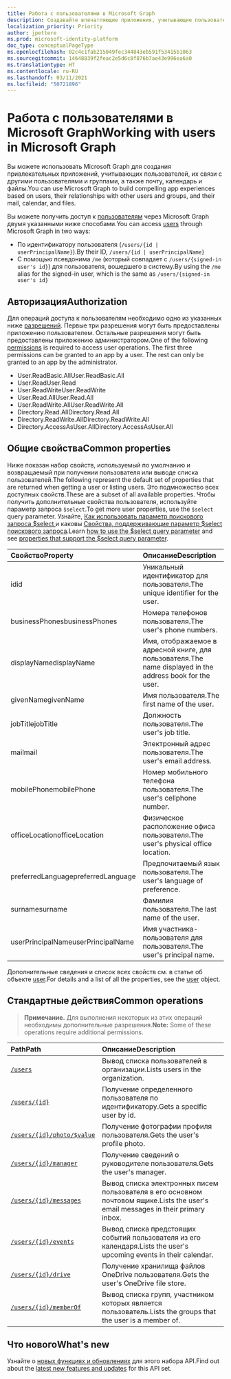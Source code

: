 ```yaml
---
title: Работа с пользователями в Microsoft Graph
description: Создавайте впечатляющие приложения, учитывающие пользователей, их связи с другими пользователями и группами, а также их почту, календарь и файлы.
localization_priority: Priority
author: jpettere
ms.prod: microsoft-identity-platform
doc_type: conceptualPageType
ms.openlocfilehash: 02c4c1fab215049fec344843eb591f53415b1063
ms.sourcegitcommit: 14648839f2feac2e5d6c8f876b7ae43e996ea6a0
ms.translationtype: HT
ms.contentlocale: ru-RU
ms.lasthandoff: 03/11/2021
ms.locfileid: "50721896"
---
```

# <a name="working-with-users-in-microsoft-graph"></a><span data-ttu-id="051b6-103">Работа с пользователями в Microsoft Graph</span><span class="sxs-lookup"><span data-stu-id="051b6-103">Working with users in Microsoft Graph</span></span>

<span data-ttu-id="051b6-104">Вы можете использовать Microsoft Graph для создания привлекательных приложений, учитывающих пользователей, их связи с другими пользователями и группами, а также почту, календарь и файлы.</span><span class="sxs-lookup"><span data-stu-id="051b6-104">You can use Microsoft Graph to build compelling app experiences based on users, their relationships with other users and groups, and their mail, calendar, and files.</span></span>

<span data-ttu-id="051b6-105">Вы можете получить доступ к [пользователям](user.md) через Microsoft Graph двумя указанными ниже способами.</span><span class="sxs-lookup"><span data-stu-id="051b6-105">You can access [users](user.md) through Microsoft Graph in two ways:</span></span>

- <span data-ttu-id="051b6-106">По идентификатору пользователя (`/users/{id | userPrincipalName}`).</span><span class="sxs-lookup"><span data-stu-id="051b6-106">By their ID, `/users/{id | userPrincipalName}`</span></span>
- <span data-ttu-id="051b6-107">С помощью псевдонима `/me` (который совпадает с `/users/{signed-in user's id}`) для пользователя, вошедшего в систему.</span><span class="sxs-lookup"><span data-stu-id="051b6-107">By using the `/me` alias for the signed-in user, which is the same as `/users/{signed-in user's id}`</span></span>

## <a name="authorization"></a><span data-ttu-id="051b6-108">Авторизация</span><span class="sxs-lookup"><span data-stu-id="051b6-108">Authorization</span></span>

<span data-ttu-id="051b6-p101">Для операций доступа к пользователям необходимо одно из указанных ниже [разрешений](/graph/permissions-reference). Первые три разрешения могут быть предоставлены приложению пользователем. Остальные разрешения могут быть предоставлены приложению администратором.</span><span class="sxs-lookup"><span data-stu-id="051b6-p101">One of the following [permissions](/graph/permissions-reference) is required to access user operations. The first three permissions can be granted to an app by a user. The rest can only be granted to an app by the administrator.</span></span>

- <span data-ttu-id="051b6-112">User.ReadBasic.All</span><span class="sxs-lookup"><span data-stu-id="051b6-112">User.ReadBasic.All</span></span>
- <span data-ttu-id="051b6-113">User.Read</span><span class="sxs-lookup"><span data-stu-id="051b6-113">User.Read</span></span>
- <span data-ttu-id="051b6-114">User.ReadWrite</span><span class="sxs-lookup"><span data-stu-id="051b6-114">User.ReadWrite</span></span>
- <span data-ttu-id="051b6-115">User.Read.All</span><span class="sxs-lookup"><span data-stu-id="051b6-115">User.Read.All</span></span>
- <span data-ttu-id="051b6-116">User.ReadWrite.All</span><span class="sxs-lookup"><span data-stu-id="051b6-116">User.ReadWrite.All</span></span>
- <span data-ttu-id="051b6-117">Directory.Read.All</span><span class="sxs-lookup"><span data-stu-id="051b6-117">Directory.Read.All</span></span>
- <span data-ttu-id="051b6-118">Directory.ReadWrite.All</span><span class="sxs-lookup"><span data-stu-id="051b6-118">Directory.ReadWrite.All</span></span>
- <span data-ttu-id="051b6-119">Directory.AccessAsUser.All</span><span class="sxs-lookup"><span data-stu-id="051b6-119">Directory.AccessAsUser.All</span></span>

## <a name="common-properties"></a><span data-ttu-id="051b6-120">Общие свойства</span><span class="sxs-lookup"><span data-stu-id="051b6-120">Common properties</span></span>

<span data-ttu-id="051b6-121">Ниже показан набор свойств, используемый по умолчанию и возвращаемый при получении пользователя или выводе списка пользователей.</span><span class="sxs-lookup"><span data-stu-id="051b6-121">The following represent the default set of properties that are returned when getting a user or listing users.</span></span> <span data-ttu-id="051b6-122">Это подмножество всех доступных свойств.</span><span class="sxs-lookup"><span data-stu-id="051b6-122">These are a subset of all available properties.</span></span> <span data-ttu-id="051b6-123">Чтобы получить дополнительные свойства пользователя, используйте параметр запроса `$select`.</span><span class="sxs-lookup"><span data-stu-id="051b6-123">To get more user properties, use the `$select` query parameter.</span></span> <span data-ttu-id="051b6-124">Узнайте, [Как использовать параметр поискового запроса $select ](/graph/query-parameters#select-parameter) и каковы [Свойства, поддерживающие параметр $select поискового запроса](../resources/user.md#properties).</span><span class="sxs-lookup"><span data-stu-id="051b6-124">Learn [how to use the $select query parameter](/graph/query-parameters#select-parameter) and see [properties that support the $select query parameter](../resources/user.md#properties).</span></span>

|<span data-ttu-id="051b6-125">Свойство</span><span class="sxs-lookup"><span data-stu-id="051b6-125">Property</span></span> |<span data-ttu-id="051b6-126">Описание</span><span class="sxs-lookup"><span data-stu-id="051b6-126">Description</span></span> |
|:----------|:-------------|
|<span data-ttu-id="051b6-127">id</span><span class="sxs-lookup"><span data-stu-id="051b6-127">id</span></span> | <span data-ttu-id="051b6-128">Уникальный идентификатор для пользователя.</span><span class="sxs-lookup"><span data-stu-id="051b6-128">The unique identifier for the user.</span></span>|
|<span data-ttu-id="051b6-129">businessPhones</span><span class="sxs-lookup"><span data-stu-id="051b6-129">businessPhones</span></span> | <span data-ttu-id="051b6-130">Номера телефонов пользователя.</span><span class="sxs-lookup"><span data-stu-id="051b6-130">The user's phone numbers.</span></span>|
|<span data-ttu-id="051b6-131">displayName</span><span class="sxs-lookup"><span data-stu-id="051b6-131">displayName</span></span> | <span data-ttu-id="051b6-132">Имя, отображаемое в адресной книге, для пользователя.</span><span class="sxs-lookup"><span data-stu-id="051b6-132">The name displayed in the address book for the user.</span></span>|
|<span data-ttu-id="051b6-133">givenName</span><span class="sxs-lookup"><span data-stu-id="051b6-133">givenName</span></span>| <span data-ttu-id="051b6-134">Имя пользователя.</span><span class="sxs-lookup"><span data-stu-id="051b6-134">The first name of the user.</span></span> |
|<span data-ttu-id="051b6-135">jobTitle</span><span class="sxs-lookup"><span data-stu-id="051b6-135">jobTitle</span></span> | <span data-ttu-id="051b6-136">Должность пользователя.</span><span class="sxs-lookup"><span data-stu-id="051b6-136">The user's job title.</span></span>|
|<span data-ttu-id="051b6-137">mail</span><span class="sxs-lookup"><span data-stu-id="051b6-137">mail</span></span>| <span data-ttu-id="051b6-138">Электронный адрес пользователя.</span><span class="sxs-lookup"><span data-stu-id="051b6-138">The user's email address.</span></span> |
|<span data-ttu-id="051b6-139">mobilePhone</span><span class="sxs-lookup"><span data-stu-id="051b6-139">mobilePhone</span></span> | <span data-ttu-id="051b6-140">Номер мобильного телефона пользователя.</span><span class="sxs-lookup"><span data-stu-id="051b6-140">The user's cellphone number.</span></span>|
|<span data-ttu-id="051b6-141">officeLocation</span><span class="sxs-lookup"><span data-stu-id="051b6-141">officeLocation</span></span> | <span data-ttu-id="051b6-142">Физическое расположение офиса пользователя.</span><span class="sxs-lookup"><span data-stu-id="051b6-142">The user's physical office location.</span></span>|
|<span data-ttu-id="051b6-143">preferredLanguage</span><span class="sxs-lookup"><span data-stu-id="051b6-143">preferredLanguage</span></span> | <span data-ttu-id="051b6-144">Предпочитаемый язык пользователя.</span><span class="sxs-lookup"><span data-stu-id="051b6-144">The user's language of preference.</span></span>|
|<span data-ttu-id="051b6-145">surname</span><span class="sxs-lookup"><span data-stu-id="051b6-145">surname</span></span>| <span data-ttu-id="051b6-146">Фамилия пользователя.</span><span class="sxs-lookup"><span data-stu-id="051b6-146">The last name of the user.</span></span> |
|<span data-ttu-id="051b6-147">userPrincipalName</span><span class="sxs-lookup"><span data-stu-id="051b6-147">userPrincipalName</span></span>| <span data-ttu-id="051b6-148">Имя участника-пользователя для пользователя.</span><span class="sxs-lookup"><span data-stu-id="051b6-148">The user's principal name.</span></span> |

<span data-ttu-id="051b6-149">Дополнительные сведения и список всех свойств см. в статье об объекте [user](user.md).</span><span class="sxs-lookup"><span data-stu-id="051b6-149">For details and a list of all the properties, see the [user](user.md) object.</span></span>

## <a name="common-operations"></a><span data-ttu-id="051b6-150">Стандартные действия</span><span class="sxs-lookup"><span data-stu-id="051b6-150">Common operations</span></span>

> <span data-ttu-id="051b6-151">**Примечание.** Для выполнения некоторых из этих операций необходимы дополнительные разрешения.</span><span class="sxs-lookup"><span data-stu-id="051b6-151">**Note:** Some of these operations require additional permissions.</span></span>

| <span data-ttu-id="051b6-152">Path</span><span class="sxs-lookup"><span data-stu-id="051b6-152">Path</span></span>    | <span data-ttu-id="051b6-153">Описание</span><span class="sxs-lookup"><span data-stu-id="051b6-153">Description</span></span> |
|:---------|:-------------|
|[`/users`](../api/user-list.md) | <span data-ttu-id="051b6-154">Вывод списка пользователей в организации.</span><span class="sxs-lookup"><span data-stu-id="051b6-154">Lists users in the organization.</span></span> |
|[`/users/{id}`](../api/user-get.md) | <span data-ttu-id="051b6-155">Получение определенного пользователя по идентификатору.</span><span class="sxs-lookup"><span data-stu-id="051b6-155">Gets a specific user by id.</span></span> |
|[`/users/{id}/photo/$value`](../api/profilephoto-get.md)| <span data-ttu-id="051b6-156">Получение фотографии профиля пользователя.</span><span class="sxs-lookup"><span data-stu-id="051b6-156">Gets the user's profile photo.</span></span> |
|[`/users/{id}/manager`](../api/user-list-manager.md) | <span data-ttu-id="051b6-157">Получение сведений о руководителе пользователя.</span><span class="sxs-lookup"><span data-stu-id="051b6-157">Gets the user's manager.</span></span> |
|[`/users/{id}/messages`](../api/user-list-messages.md)| <span data-ttu-id="051b6-158">Вывод списка электронных писем пользователя в его основном почтовом ящике.</span><span class="sxs-lookup"><span data-stu-id="051b6-158">Lists the user's email messages in their primary inbox.</span></span> |
|[`/users/{id}/events`](../api/user-list-events.md) | <span data-ttu-id="051b6-159">Вывод списка предстоящих событий пользователя из его календаря.</span><span class="sxs-lookup"><span data-stu-id="051b6-159">Lists the user's upcoming events in their calendar.</span></span> |
|[`/users/{id}/drive`](../api/drive-get.md)| <span data-ttu-id="051b6-160">Получение хранилища файлов OneDrive пользователя.</span><span class="sxs-lookup"><span data-stu-id="051b6-160">Gets the user's OneDrive file store.</span></span> |
|[`/users/{id}/memberOf`](../api/user-list-memberof.md)| <span data-ttu-id="051b6-161">Вывод списка групп, участником которых является пользователь.</span><span class="sxs-lookup"><span data-stu-id="051b6-161">Lists the groups that the user is a member of.</span></span> |

## <a name="whats-new"></a><span data-ttu-id="051b6-162">Что нового</span><span class="sxs-lookup"><span data-stu-id="051b6-162">What's new</span></span>
<span data-ttu-id="051b6-163">Узнайте о [новых функциях и обновлениях](/graph/whats-new-overview) для этого набора API.</span><span class="sxs-lookup"><span data-stu-id="051b6-163">Find out about the [latest new features and updates](/graph/whats-new-overview) for this API set.</span></span>